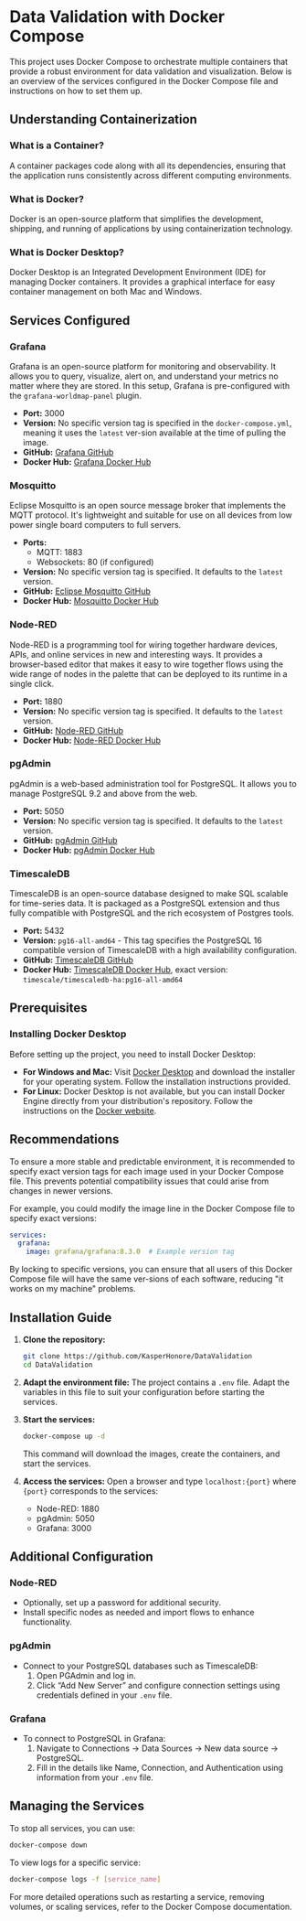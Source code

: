 # Data Validation with Docker Compose

This project uses Docker Compose to orchestrate multiple containers that provide a robust environment for data validation and visualization. Below is an overview of the services configured in the Docker Compose file and instructions on how to set them up.

## Understanding Containerization

### What is a Container?
A container packages code along with all its dependencies, ensuring that the application runs consistently across different computing environments.

### What is Docker?
Docker is an open-source platform that simplifies the development, shipping, and running of applications by using containerization technology.

### What is Docker Desktop?
Docker Desktop is an Integrated Development Environment (IDE) for managing Docker containers. It provides a graphical interface for easy container management on both Mac and Windows.


## Services Configured

### Grafana
Grafana is an open-source platform for monitoring and observability. It allows you to query, visualize, alert on, and understand your metrics no matter where they are stored. In this setup, Grafana is pre-configured with the `grafana-worldmap-panel` plugin.
- **Port:** 3000
- **Version:** No specific version tag is specified in the `docker-compose.yml`, meaning it uses the `latest` ver-sion available at the time of pulling the image.
- **GitHub:** [Grafana GitHub](https://github.com/grafana/grafana)
- **Docker Hub:** [Grafana Docker Hub](https://hub.docker.com/r/grafana/grafana)

### Mosquitto
Eclipse Mosquitto is an open source message broker that implements the MQTT protocol. It's lightweight and suitable for use on all devices from low power single board computers to full servers.
- **Ports:**
  - MQTT: 1883
  - Websockets: 80 (if configured)
- **Version:** No specific version tag is specified. It defaults to the `latest` version.
- **GitHub:** [Eclipse Mosquitto GitHub](https://github.com/eclipse/mosquitto)
- **Docker Hub:** [Mosquitto Docker Hub](https://hub.docker.com/_/eclipse-mosquitto)

### Node-RED
Node-RED is a programming tool for wiring together hardware devices, APIs, and online services in new and interesting ways. It provides a browser-based editor that makes it easy to wire together flows using the wide range of nodes in the palette that can be deployed to its runtime in a single click.
- **Port:** 1880
- **Version:** No specific version tag is specified. It defaults to the `latest` version.
- **GitHub:** [Node-RED GitHub](https://github.com/node-red/node-red)
- **Docker Hub:** [Node-RED Docker Hub](https://hub.docker.com/r/nodered/node-red)

### pgAdmin
pgAdmin is a web-based administration tool for PostgreSQL. It allows you to manage PostgreSQL 9.2 and above from the web.
- **Port:** 5050
- **Version:** No specific version tag is specified. It defaults to the `latest` version.
- **GitHub:** [pgAdmin GitHub](https://github.com/postgres/pgadmin4)
- **Docker Hub:** [pgAdmin Docker Hub](https://hub.docker.com/r/dpage/pgadmin4)

### TimescaleDB
TimescaleDB is an open-source database designed to make SQL scalable for time-series data. It is packaged as a PostgreSQL extension and thus fully compatible with PostgreSQL and the rich ecosystem of Postgres tools.
- **Port:** 5432
- **Version:** `pg16-all-amd64` - This tag specifies the PostgreSQL 16 compatible version of TimescaleDB with a high availability configuration.
- **GitHub:** [TimescaleDB GitHub](https://github.com/timescale/timescaledb)
- **Docker Hub:** [TimescaleDB Docker Hub](https://hub.docker.com/r/timescale/timescaledb-ha), exact version: `timescale/timescaledb-ha:pg16-all-amd64`

## Prerequisites

### Installing Docker Desktop
Before setting up the project, you need to install Docker Desktop:
- **For Windows and Mac:** Visit [Docker Desktop](https://www.docker.com/products/docker-desktop) and download the installer for your operating system. Follow the installation instructions provided.
- **For Linux:** Docker Desktop is not available, but you can install Docker Engine directly from your distribution's repository. Follow the instructions on the [Docker website](https://docs.docker.com/engine/install/).

## Recommendations

To ensure a more stable and predictable environment, it is recommended to specify exact version tags for each image used in your Docker Compose file. This prevents potential compatibility issues that could arise from changes in newer versions.

For example, you could modify the image line in the Docker Compose file to specify exact versions:
```yaml
services:
  grafana:
    image: grafana/grafana:8.3.0  # Example version tag
```
By locking to specific versions, you can ensure that all users of this Docker Compose file will have the same ver-sions of each software, reducing "it works on my machine" problems.

## Installation Guide

1. **Clone the repository:**
   ```bash
   git clone https://github.com/KasperHonore/DataValidation
   cd DataValidation
   ```

2. **Adapt the environment file:**
   The project contains a `.env` file. Adapt the variables in this file to suit your configuration before starting the services.

3. **Start the services:**
   ```bash
   docker-compose up -d
   ```
   This command will download the images, create the containers, and start the services.

4. **Access the services:**
   Open a browser and type `localhost:{port}` where `{port}` corresponds to the services:
   - Node-RED: 1880
   - pgAdmin: 5050
   - Grafana: 3000

## Additional Configuration

### Node-RED
- Optionally, set up a password for additional security.
- Install specific nodes as needed and import flows to enhance functionality.

### pgAdmin
- Connect to your PostgreSQL databases such as TimescaleDB:
  1. Open PGAdmin and log in.
  2. Click “Add New Server” and configure connection settings using credentials defined in your `.env` file.

### Grafana
- To connect to PostgreSQL in Grafana:
  1. Navigate to Connections → Data Sources → New data source → PostgreSQL.
  2. Fill in the details like Name, Connection, and Authentication using information from your `.env` file.


## Managing the Services

To stop all services, you can use:
```bash
docker-compose down
```

To view logs for a specific service:
```bash
docker-compose logs -f [service_name]
```

For more detailed operations such as restarting a service, removing volumes, or scaling services, refer to the Docker Compose documentation.